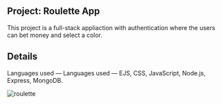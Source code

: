 ## Project: Roulette App
This project is a full-stack appliaction with authentication where the users can bet money and select a color.

## Details
Languages used — Languages used — EJS, CSS, JavaScript, Node.js, Express, MongoDB.

![roulette](https://user-images.githubusercontent.com/88905557/138613458-781bed50-c125-46e4-bef7-b16b80ef60af.png)
